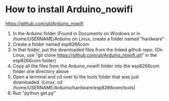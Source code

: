 # How to install Arduino_nowifi
https://github.com/uli/Arduino_nowifi

1. In the Arduino folder (Found in Documents on Windows or in /home/USERNAME/Arduino on Linux, create a folder named "hardware"
2. Create a folder named esp8266com
3. In that folder, put the downloaded files from the linked github repo. (On Linux, use "git clone https://github.com/uli/Arduino_nowifi.git" in the esp8266com folder)
4. Copy all the files from the Arduino_nowifi folder into the esp8266com folder one directory above
5. Open a terminal and cd over to the tools folder that was just downloaded. (Linux: cd /home/USERNAME/Arduino/hardware/esp8266com/tools)
6. Run "python get.py"
